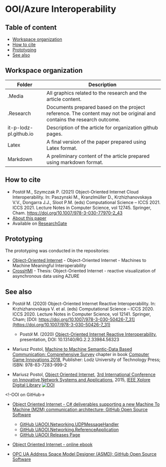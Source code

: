 # OOI/Azure Interoperability <!-- omit in toc -->

## Table of content<!-- omit in toc -->

- [Workspace organization](#workspace-organization)
- [How to cite](#how-to-cite)
- [Prototyping](#prototyping)
- [See also](#see-also)

## Workspace organization

| Folder                 | Description                                                                                                           |
| ---------------------- | --------------------------------------------------------------------------------------------------------------------- |
| .Media                 | All graphics related to the research and the article content.                                                         |
| .Research              | Documents prepared based on the project reference. The content may not be original and contains the research outcome. |
| it-p-lodz-pl.github.io | Description of the article for organization github pages.                                                             |
| Latex                  | A final version of the paper prepared using Latex format.                                                             |
| Markdown               | A preliminary content of the article prepared using markdown format.                                                  |

## How to cite

- Postół M., Szymczak P. (2021) Object-Oriented Internet Cloud Interoperability. In: Paszynski M., Kranzlmüller D., Krzhizhanovskaya V.V., Dongarra J.J., Sloot P.M. (eds) Computational Science – ICCS 2021. ICCS 2021. Lecture Notes in Computer Science, vol 12745. Springer, Cham. <https://doi.org/10.1007/978-3-030-77970-2_43>
- [About this paper](https://link.springer.com/chapter/10.1007/978-3-030-77970-2_43#citeas)
- Available on [ResearchGate](https://www.researchgate.net/publication/352289895_Object-Oriented_Internet_Cloud_Interoperability)

## Prototyping

The prototyping was conducted in the repositories:

- [Object-Oriented Internet](https://github.com/mpostol/OPC-UA-OOI#object-oriented-internet) - Object-Oriented Internet - Machines to Machine Meaningful Interoperability
- [CrossHMI](https://github.com/Drutol/CrossHMI#crosshmi) - Thesis: Object-Oriented Internet - reactive visualization of asynchronous data using AZURE

## See also

- Postół M. (2020) Object-Oriented Internet Reactive Interoperability. In: Krzhizhanovskaya V. et al. (eds) Computational Science – ICCS 2020. ICCS 2020. Lecture Notes in Computer Science, vol 12141. Springer, Cham; [DOI: https://doi.org/10.1007/978-3-030-50426-7_31](https://doi.org/10.1007/978-3-030-50426-7_31)
  - Postół M. (2020) [Object-Oriented Internet Reactive Interoperability](https://www.researchgate.net/publication/341882427_Object-Oriented_Internet_Reactive_Interoperability), presentation, DOI: 10.13140/RG.2.2.33984.56323

- Mariusz Postol, [Machine to Machine Semantic-Data Based Communication: Comprehensive Survey](https://www.researchgate.net/publication/341165347_Machine_to_Machine_Semantic-Data_Based_Communication_Comprehensive_Survey) chapter in book [Computer Game Innovations 2018](https://www.researchgate.net/publication/335524620_Computer_Game_Innovations_2018), Publisher: Lodz University of Technology Press; ISBN: 978-83-7283-999-2

- Mariusz Postol, [Object Oriented Internet](https://ieeexplore.ieee.org/abstract/document/7321562), [3rd International Conference on Innovative Network Systems and Applications](https://fedcsis.org/2015/inetsapp), 2015, [IEEE Xplore Digital Library](https://ieeexplore.ieee.org/abstract/document/7321562) [![DOI](https://img.shields.io/badge/DOI-10.15439%2F2015F160-blue)](https://fedcsis.org/proceedings/2015/pliks/160.pdf)

<!-OOI on GitHub->

- [Object Oriented Internet - C# deliverables supporting a new Machine To Machine (M2M) communication architecture; GitHub Open Source Software][OOI]
  - [GitHub UAOOI.Networking.UDPMessageHandler][OOI.Networking.UDPMessageHandler]
  - [GitHub UAOOI.Networking.ReferenceApplication][OOI.Networking.ReferenceApplication]
  - [GitHub UAOOI Releases Page][OOI.Releases]

- [Object Oriented Internet - online ebook][OOIBook]

- [OPC UA Address Space Model Designer (ASMD); GitHub Open Source Software][ASMD]

[OOI]:https://github.com/mpostol/OPC-UA-OOI
[OOI.Networking.UDPMessageHandler]:https://github.com/mpostol/OPC-UA-OOI/tree/master/Networking/UDPMessageHandler
[OOI.Networking.ReferenceApplication]:https://github.com/mpostol/OPC-UA-OOI/tree/master/Networking/ReferenceApplication
[OOI.Releases]:https://github.com/mpostol/OPC-UA-OOI/releases
[OOIBook]:https://commsvr.gitbook.io/ooi/readme
[ASMD]:https://github.com/mpostol/ASMD
